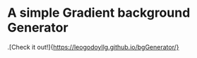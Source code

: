 # A simple Gradient background Generator
.[Check it out!]{https://leogodoyllg.github.io/bgGenerator/}
